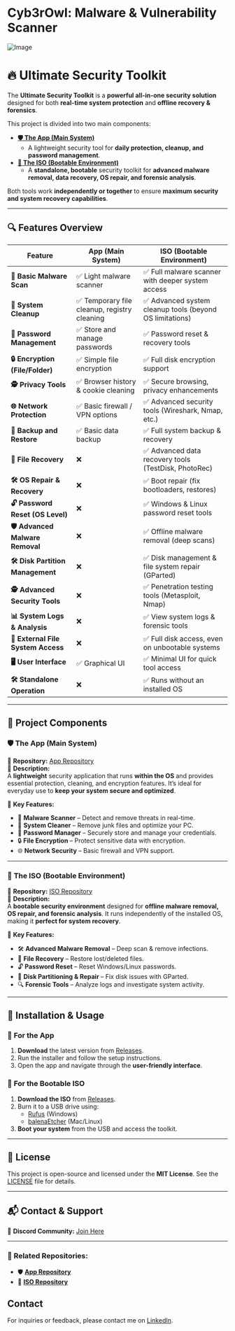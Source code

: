 # Cyb3rOwl: Malware & Vulnerability Scanner

![Image](https://github.com/user-attachments/assets/3a61aa30-a5d0-40cc-9b4a-a6744aac350b)

# 🔥 Ultimate Security Toolkit

The **Ultimate Security Toolkit** is a **powerful all-in-one security solution** designed for both **real-time system protection** and **offline recovery & forensics**. 

This project is divided into two main components:

- **[🛡️ The App (Main System)](#-the-app-main-system)**
  - A lightweight security tool for **daily protection, cleanup, and password management**.
- **[💾 The ISO (Bootable Environment)](#-the-iso-bootable-environment)**
  - A **standalone, bootable** security toolkit for **advanced malware removal, data recovery, OS repair, and forensic analysis**.

Both tools work **independently or together** to ensure **maximum security and system recovery capabilities**.

---

## 🔍 Features Overview

| **Feature**                        | **App (Main System)**                      | **ISO (Bootable Environment)**                                                 |
|------------------------------------|--------------------------------------------|-------------------------------------------------------------------------------|
| **🦠 Basic Malware Scan**           | ✅ Light malware scanner                    | ✅ Full malware scanner with deeper system access                              |
| **🧹 System Cleanup**               | ✅ Temporary file cleanup, registry cleaning | ✅ Advanced system cleanup tools (beyond OS limitations)                        |
| **🔑 Password Management**          | ✅ Store and manage passwords               | ✅ Password reset & recovery tools                                            |
| **🔒 Encryption (File/Folder)**      | ✅ Simple file encryption                   | ✅ Full disk encryption support                                               |
| **🕵️ Privacy Tools**                | ✅ Browser history & cookie cleaning        | ✅ Secure browsing, privacy enhancements                                      |
| **🌐 Network Protection**           | ✅ Basic firewall / VPN options             | ✅ Advanced security tools (Wireshark, Nmap, etc.)                             |
| **💾 Backup and Restore**           | ✅ Basic data backup                        | ✅ Full system backup & recovery                                              |
| **📂 File Recovery**                | ❌                                          | ✅ Advanced data recovery tools (TestDisk, PhotoRec)                          |
| **🛠 OS Repair & Recovery**         | ❌                                          | ✅ Boot repair (fix bootloaders, restores)                                    |
| **🔓 Password Reset (OS Level)**    | ❌                                          | ✅ Windows & Linux password reset tools                                       |
| **🛡️ Advanced Malware Removal**     | ❌                                          | ✅ Offline malware removal (deep scans)                                       |
| **🛠 Disk Partition Management**    | ❌                                          | ✅ Disk management & file system repair (GParted)                             |
| **🕵️ Advanced Security Tools**      | ❌                                          | ✅ Penetration testing tools (Metasploit, Nmap)                               |
| **📊 System Logs & Analysis**       | ❌                                          | ✅ View system logs & forensic tools                                          |
| **📂 External File System Access**  | ❌                                          | ✅ Full disk access, even on unbootable systems                               |
| **🖥️ User Interface**               | ✅ Graphical UI                             | ✅ Minimal UI for quick tool access                                           |
| **🛠 Standalone Operation**         | ❌                                          | ✅ Runs without an installed OS                                               |

---

## 📂 Project Components

### 🛡️ **The App (Main System)**
🔗 **Repository:** [App Repository](https://github.com/YourUsername/App-Repository)  
📖 **Description:**  
A **lightweight** security application that runs **within the OS** and provides essential protection, cleaning, and encryption features. It’s ideal for everyday use to **keep your system secure and optimized**.

🔹 **Key Features:**
- 🦠 **Malware Scanner** – Detect and remove threats in real-time.
- 🧹 **System Cleaner** – Remove junk files and optimize your PC.
- 🔑 **Password Manager** – Securely store and manage your credentials.
- 🔒 **File Encryption** – Protect sensitive data with encryption.
- 🌐 **Network Security** – Basic firewall and VPN support.

---

### 💾 **The ISO (Bootable Environment)**
🔗 **Repository:** [ISO Repository](https://github.com/YourUsername/ISO-Repository)  
📖 **Description:**  
A **bootable security environment** designed for **offline malware removal, OS repair, and forensic analysis**. It runs independently of the installed OS, making it **perfect for system recovery**.

🔹 **Key Features:**
- 🛠 **Advanced Malware Removal** – Deep scan & remove infections.
- 💾 **File Recovery** – Restore lost/deleted files.
- 🔓 **Password Reset** – Reset Windows/Linux passwords.
- 🔧 **Disk Partitioning & Repair** – Fix disk issues with GParted.
- 🔍 **Forensic Tools** – Analyze logs and investigate system activity.

---

## 🚀 Installation & Usage

### 🔹 **For the App**
1. **Download** the latest version from [Releases](#).
2. Run the installer and follow the setup instructions.
3. Open the app and navigate through the **user-friendly interface**.

### 🔹 **For the Bootable ISO**
1. **Download the ISO** from [Releases](#).
2. Burn it to a USB drive using:
   - [Rufus](https://rufus.ie) (Windows)
   - [balenaEtcher](https://www.balena.io/etcher/) (Mac/Linux)
3. **Boot your system** from the USB and access the toolkit.

---

## 📜 License
This project is open-source and licensed under the **MIT License**. See the [LICENSE](LICENSE) file for details.

---

## 📬 Contact & Support
💬 **Discord Community:** [Join Here](https://discord.gg/RHaFkNyV)

---

### 🔗 Related Repositories:
- 🛡️ **[App Repository](https://github.com/YourUsername/App-Repository)**
- 💾 **[ISO Repository](https://github.com/YourUsername/ISO-Repository)**

## Contact

For inquiries or feedback, please contact me on [LinkedIn](https://www.linkedin.com/in/rodrigo-marques-sa-9589772bb/).
